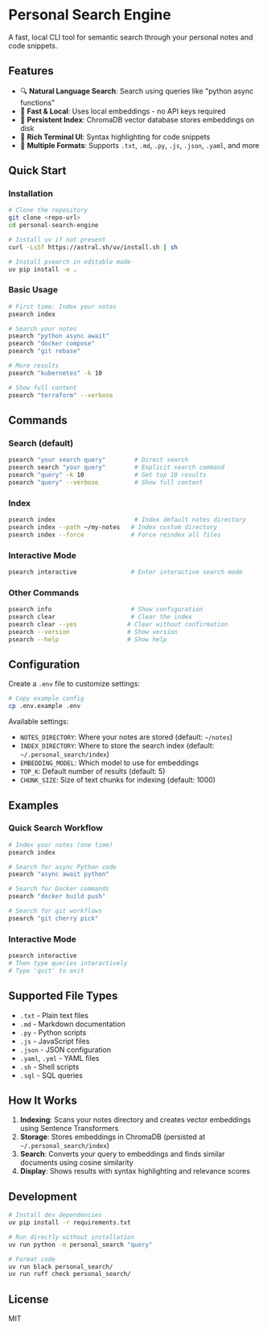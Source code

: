 # Personal Search Engine

A fast, local CLI tool for semantic search through your personal notes and code snippets.

## Features

- 🔍 **Natural Language Search**: Search using queries like "python async functions" 
- 🚀 **Fast & Local**: Uses local embeddings - no API keys required
- 💾 **Persistent Index**: ChromaDB vector database stores embeddings on disk
- 🎨 **Rich Terminal UI**: Syntax highlighting for code snippets
- 📝 **Multiple Formats**: Supports `.txt`, `.md`, `.py`, `.js`, `.json`, `.yaml`, and more

## Quick Start

### Installation

```bash
# Clone the repository
git clone <repo-url>
cd personal-search-engine

# Install uv if not present
curl -LsSf https://astral.sh/uv/install.sh | sh

# Install psearch in editable mode
uv pip install -e .
```

### Basic Usage

```bash
# First time: Index your notes
psearch index

# Search your notes
psearch "python async await"
psearch "docker compose"
psearch "git rebase"

# More results
psearch "kubernetes" -k 10

# Show full content
psearch "terraform" --verbose
```

## Commands

### Search (default)
```bash
psearch "your search query"        # Direct search
psearch search "your query"        # Explicit search command
psearch "query" -k 10              # Get top 10 results
psearch "query" --verbose          # Show full content
```

### Index
```bash
psearch index                      # Index default notes directory
psearch index --path ~/my-notes   # Index custom directory
psearch index --force             # Force reindex all files
```

### Interactive Mode
```bash
psearch interactive               # Enter interactive search mode
```

### Other Commands
```bash
psearch info                      # Show configuration
psearch clear                     # Clear the index
psearch clear --yes              # Clear without confirmation
psearch --version                # Show version
psearch --help                   # Show help
```

## Configuration

Create a `.env` file to customize settings:

```bash
# Copy example config
cp .env.example .env
```

Available settings:
- `NOTES_DIRECTORY`: Where your notes are stored (default: `~/notes`)
- `INDEX_DIRECTORY`: Where to store the search index (default: `~/.personal_search/index`)
- `EMBEDDING_MODEL`: Which model to use for embeddings
- `TOP_K`: Default number of results (default: 5)
- `CHUNK_SIZE`: Size of text chunks for indexing (default: 1000)

## Examples

### Quick Search Workflow
```bash
# Index your notes (one time)
psearch index

# Search for async Python code
psearch "async await python"

# Search for Docker commands
psearch "docker build push"

# Search for git workflows
psearch "git cherry pick"
```

### Interactive Mode
```bash
psearch interactive
# Then type queries interactively
# Type 'quit' to exit
```

## Supported File Types

- `.txt` - Plain text files
- `.md` - Markdown documentation
- `.py` - Python scripts
- `.js` - JavaScript files
- `.json` - JSON configuration
- `.yaml`, `.yml` - YAML files
- `.sh` - Shell scripts
- `.sql` - SQL queries

## How It Works

1. **Indexing**: Scans your notes directory and creates vector embeddings using Sentence Transformers
2. **Storage**: Stores embeddings in ChromaDB (persisted at `~/.personal_search/index`)
3. **Search**: Converts your query to embeddings and finds similar documents using cosine similarity
4. **Display**: Shows results with syntax highlighting and relevance scores

## Development

```bash
# Install dev dependencies
uv pip install -r requirements.txt

# Run directly without installation
uv run python -m personal_search "query"

# Format code
uv run black personal_search/
uv run ruff check personal_search/
```

## License

MIT
